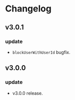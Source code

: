 Changelog
=========

## v3.0.1

### update
 * `blockUserWithUserId` bugfix.


## v3.0.0

### update
 * v3.0.0 release.